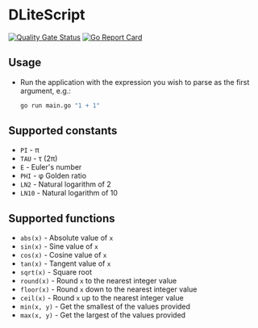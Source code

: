 # DLiteScript

[![Quality Gate Status](https://sonarcloud.io/api/project_badges/measure?project=Dobefu_DLiteScript&metric=alert_status)](https://sonarcloud.io/summary/new_code?id=Dobefu_DLiteScript)
[![Go Report Card](https://goreportcard.com/badge/github.com/Dobefu/DLiteScript)](https://goreportcard.com/report/github.com/Dobefu/DLiteScript)

## Usage

- Run the application with the expression you wish to parse as the first argument, e.g.:

  ```bash
  go run main.go "1 + 1"
  ```

## Supported constants

- `PI` - π
- `TAU` - τ (2π)
- `E` - Euler's number
- `PHI` - φ Golden ratio
- `LN2` - Natural logarithm of 2
- `LN10` - Natural logarithm of 10

## Supported functions

- `abs(x)` - Absolute value of `x`
- `sin(x)` - Sine value of `x`
- `cos(x)` - Cosine value of `x`
- `tan(x)` - Tangent value of `x`
- `sqrt(x)` - Square root
- `round(x)` - Round `x` to the nearest integer value
- `floor(x)` - Round `x` down to the nearest integer value
- `ceil(x)` - Round `x` up to the nearest integer value
- `min(x, y)` - Get the smallest of the values provided
- `max(x, y)` - Get the largest of the values provided

